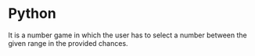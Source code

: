 # Python
 It is a number game in which the user has  to select a number between the given range in the provided chances.
